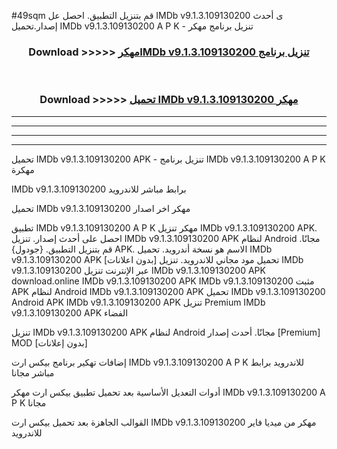 #49sqm قم بتنزيل التطبيق. احصل عل IMDb v9.1.3.109130200 ى أحدث إصدار.تحميل IMDb v9.1.3.109130200 A P K - تنزيل برنامج مهكر



<div align="center">
<h3>Download >>>>> <a href="https://ar-sites.web.app/?ar= IMDb v9.1.3.109130200">مهكرIMDb v9.1.3.109130200 تنزيل برنامج</a></h3><br>

<h3>Download >>>>> <a href="https://ar-sites.web.app/?ar= IMDb v9.1.3.109130200">تحميل IMDb v9.1.3.109130200 مهكر</a></h3>
</div>


----------------------------------------------------------

----------------------------------------------------------

----------------------------------------------------------

----------------------------------------------------------


تحميل IMDb v9.1.3.109130200 APK - تنزيل برنامج IMDb v9.1.3.109130200 A P K مهكرة

IMDb v9.1.3.109130200 برابط مباشر للاندرويد

تحميل IMDb v9.1.3.109130200 مهكر اخر اصدار

تطبيق IMDb v9.1.3.109130200 A P K مهكر
تنزيل IMDb v9.1.3.109130200 APK. احصل على أحدث إصدار.
تنزيل IMDb v9.1.3.109130200 APK لنظام Android مجانًا.
قم بتنزيل التطبيق. {جودول} APK. الاسم هو نسخة أندرويد.
تحميل IMDb v9.1.3.109130200 APK [بدون اعلانات]
تحميل مود مجاني للاندرويد.
تنزيل IMDb v9.1.3.109130200 عبر الإنترنت
تنزيل IMDb v9.1.3.109130200 APK
download.online IMDb v9.1.3.109130200 APK
IMDb v9.1.3.109130200 مثبت APK لنظام Android
IMDb v9.1.3.109130200 APK
تحميل IMDb v9.1.3.109130200 Android APK
IMDb v9.1.3.109130200 APK تنزيل Premium
IMDb v9.1.3.109130200 APK الفضاء

تنزيل IMDb v9.1.3.109130200 APK لنظام Android مجانًا. أحدث إصدار [Premium] MOD [بدون إعلانات]

إضافات تهكير برنامج بيكس ارت IMDb v9.1.3.109130200 A P K للاندرويد برابط مباشر مجانا

أدوات التعديل الأساسية بعد تحميل تطبيق بيكس ارت مهكر IMDb v9.1.3.109130200 A P K مجانا

القوالب الجاهزة بعد تحميل بيكس ارت IMDb v9.1.3.109130200 مهكر من ميديا فاير للاندرويد



